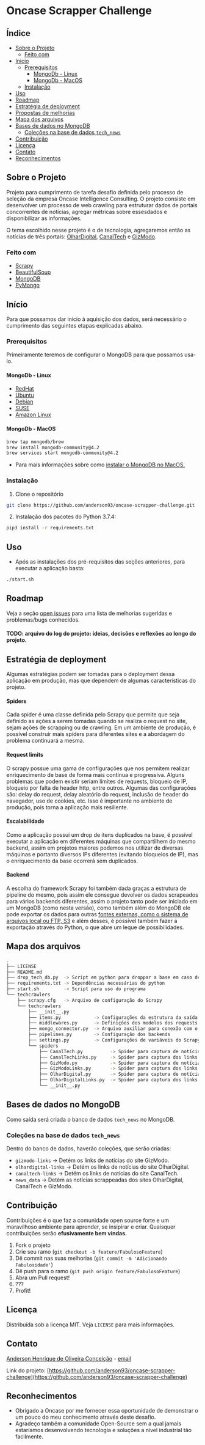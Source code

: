 # Oncase Scrapper Challenge
<!-- ÍNDICE -->
## Índice

* [Sobre o Projeto](#sobre-o-projeto)
    * [Feito com](#feito-com)
* [Início](#início)
    * [Prerequisitos](#prerequisitos)
        * [MongoDb - Linux](#mongodb---linux)
        * [MongoDb - MacOS](#mongodb---macos)
    * [Instalação](#instalação)
* [Uso](#uso)
* [Roadmap](#roadmap)
* [Estratégia de deployment](#estratégia-de-deployment)
* [Propostas de melhorias](#propostas-de-melhorias)
* [Mapa dos arquivos](#mapa-dos-arquivos)
* [Bases de dados no MongoDB](#bases-de-dados-no-mongodb)
    * [Coleções na base de dados `tech_news`](#coleções-na-base-de-dados-tech_news)
* [Contribuição](#contribuição)
* [Licença](#licença)
* [Contato](#contato)
* [Reconhecimentos](#reconhecimentos)



<!-- SOBRE O PROJETO -->
## Sobre o Projeto

Projeto para cumprimento de tarefa desafio definida pelo processo de seleção da empresa Oncase Intelligence Consulting. O projeto consiste em desenvolver um processo de web crawling para estruturar dados de portais concorrentes de notícias, agregar métricas sobre essesdados e disponibilizar as informações. 

O tema escolhido nesse projeto é o de tecnologia, agregaremos então as notícias de três portais: [OlharDigital](https://olhardigital.com.br), [CanalTech](https://canaltech.com.br) e [GizModo](https://gizmodo.uol.com.br).

### Feito com

* [Scrapy](https://scrapy.org/)
* [BeautifulSoup](https://www.crummy.com/software/BeautifulSoup/bs4/doc/)
* [MongoDB](https://www.mongodb.org)
* [PyMongo](https://api.mongodb.com/python/current/)


<!-- INÍCIO -->
## Início

Para que possamos dar início à aquisição dos dados, será necessário o cumprimento das seguintes etapas explicadas abaixo.

### Prerequisitos

Primeiramente teremos de configurar o MongoDB para que possamos usa-lo.

#### MongoDb - Linux

- [RedHat](https://docs.mongodb.com/manual/tutorial/install-mongodb-on-red-hat/)
- [Ubuntu](https://docs.mongodb.com/manual/tutorial/install-mongodb-on-ubuntu/)
- [Debian](https://docs.mongodb.com/manual/tutorial/install-mongodb-on-debian/)
- [SUSE](https://docs.mongodb.com/manual/tutorial/install-mongodb-on-suse/)
- [Amazon Linux](https://docs.mongodb.com/manual/tutorial/install-mongodb-on-amazon/)

#### MongoDb - MacOS
```sh
brew tap mongodb/brew
brew install mongodb-community@4.2
brew services start mongodb-community@4.2
```
- Para mais informações sobre como [instalar o MongoDB no MacOS.](https://docs.mongodb.com/manual/tutorial/install-mongodb-on-os-x/)

### Instalação
 
1. Clone o repositório
```sh
git clone https://github.com/anderson93/oncase-scrapper-challenge.git
```
2. Instalação dos pacotes do Python 3.7.4:
```sh
pip3 install -r requirements.txt
```

<!-- EXEMPLOS DE USO -->
## Uso
- Após as instalações dos pré-requisitos das seções anteriores, para executar a aplicação basta:
```sh
./start.sh
```

<!-- ROADMAP -->
## Roadmap

Veja a seção [open issues](https://github.com/anderson93/oncase-scrapper-challenge/issues) para uma lista de melhorias sugeridas e problemas/bugs conhecidos.

#### TODO: arquivo do log do projeto: ideias, decisões e reflexões ao longo do projeto.

<!-- DEPLOYMENT -->
## Estratégia de deployment

Algumas estratégias podem ser tomadas para o deployment dessa aplicação em produção, mas que dependem de algumas características do projeto. 

#### Spiders

Cada spider é uma classe definida pelo Scrapy que permite que seja definido as ações a serem tomadas quando se realiza o request no site, sejam ações de scrapping ou de crawling. Em um ambiente de produção, é possível construir mais spiders para diferentes sites e a abordagem do problema continuará a mesma.

#### Request limits

O scrapy possue uma gama de configurações que nos permitem realizar enriquecimento de base de forma mais contínua e progressiva. Alguns problemas que podem existir seriam limites de requests, bloqueio de IP, bloqueio por falta de header http, entre outros. Algumas das configurações são: delay do request, delay aleatório do request, inclusão de header do navegador, uso de cookies, etc. Isso é importante no ambiente de produção, pois torna a aplicação mais resiliente.

#### Escalabilidade

Como a aplicação possui um drop de itens duplicados na base, é possível executar a aplicação em diferentes máquinas que compartilhem do mesmo backend, assim em projetos maiores podemos nos utilizar de diversas máquinas e portanto diversos IPs diferentes (evitando bloqueios de IP), mas o enriquecimento da base ocorrerá sem duplicados.

#### Backend

A escolha do framework Scrapy foi também dada graças a estrutura de pipeline do mesmo, pois assim ele consegue devolver os dados scrapeados para vários backends diferentes, assim o projeto tanto pode ser iniciado em um MongoDB (como nesta versão), como também além do MongoDB ele pode exportar os dados para outras [fontes externas, como o sistema de arquivos local ou FTP, S3](https://docs.scrapy.org/en/latest/topics/feed-exports.html) e além desses, é possível também fazer a exportação através do Python, o que abre um leque de possibilidades.

<!-- CODEMAP -->
## Mapa dos arquivos
```sh
.
├── LICENSE
├── README.md
├── drop_tech_db.py  -> Script em python para droppar a base em caso de cold start
├── requirements.txt -> Dependências necessárias do python
├── start.sh         -> Script para uso do programa
└── techcrawlers
    ├── scrapy.cfg   -> Arquivo de configuração do Scrapy
    └── techcrawlers
        ├── __init__.py
        ├── items.py            -> Configurações da estrutura da saída dos arquivos
        ├── middlewares.py      -> Definições dos modelos dos requests
        ├── mongo_connector.py  -> Arquivo auxiliar para conexão com o MongoDB
        ├── pipelines.py        -> Configuração dos backends
        ├── settings.py         -> Configurações de variáveis do Scrapy
        └── spiders
            ├── CanalTech.py          -> Spider para captura de notícias
            ├── CanalTechLinks.py     -> Spider para captura dos links das notícias
            ├── GizModo.py            -> Spider para captura de notícias
            ├── GizModoLinks.py       -> Spider para captura dos links das notícias
            ├── OlharDigital.py       -> Spider para captura de notícias
            ├── OlharDigitalLinks.py  -> Spider para captura dos links das notícias
            └── __init__.py
```
<!-- DATABASES -->
## Bases de dados no MongoDB
Como saída será criada o banco de dados ``tech_news`` no MongoDB.
<!-- COLLECTIONS -->
### Coleções na base de dados `tech_news`
Dentro do banco de dados, haverão coleções, que serão criadas:
* ``gizmodo-links`` -> Detém os links de notícias do site GizModo.
* ``olhardigital-links`` -> Detém os links de notícias do site OlharDigital.
* ``canaltech-links`` -> Detém os links de notícias do site CanalTech.
* ``news_data`` -> Detém as notícias scrappeadas dos sites OlharDigital, CanalTech e GizModo.

<!-- CONTRIBUIÇÃO -->
## Contribuição

Contribuições é o que faz a comunidade open source forte e um maravilhoso ambiente para aprender, se insipirar e criar. Quaisquer contribuições serão **efusivamente bem vindas.**

1. Fork o projeto
2. Crie seu ramo (`git checkout -b feature/FabulosoFeature`)
3. Dê commit nas suas melhorias (`git commit -m 'Adicionando Fabulosidade'`)
4. Dê push para o ramo (`git push origin feature/FabulosoFeature`)
5. Abra um Pull request!
6. ???
7. Profit!

<!-- LICENÇA -->
## Licença

Distribuída sob a licença MIT. Veja `LICENSE` para mais informações.

<!-- CONTATO -->
## Contato

[Anderson Henrique de Oliveira Conceição](https://www.linkedin.com/in/anderson-hoc/) - [email](mailto:anderson93@gmail.com)

Link do projeto: [https://github.com/anderson93/oncase-scrapper-challenge](https://github.com/anderson93/oncase-scrapper-challenge)

<!-- RECONHECIMENTOS -->
## Reconhecimentos

* Obrigado a Oncase por me fornecer essa oportunidade de demonstrar o um pouco do meu conhecimento através deste desafio.
* Agradeço também a comunidade Open-Source sem a qual jamais estaríamos desenvolvendo tecnologia e soluções a nivel industrial tão facilmente.


<!-- MARKDOWN LINKS & IMAGES -->
<!-- https://www.markdownguide.org/basic-syntax/#reference-style-links -->
[linkedin-shield]: https://img.shields.io/badge/-LinkedIn-black.svg?style=flat-square&logo=linkedin&colorB=555
[linkedin-url]: https://www.linkedin.com/in/anderson-hoc/